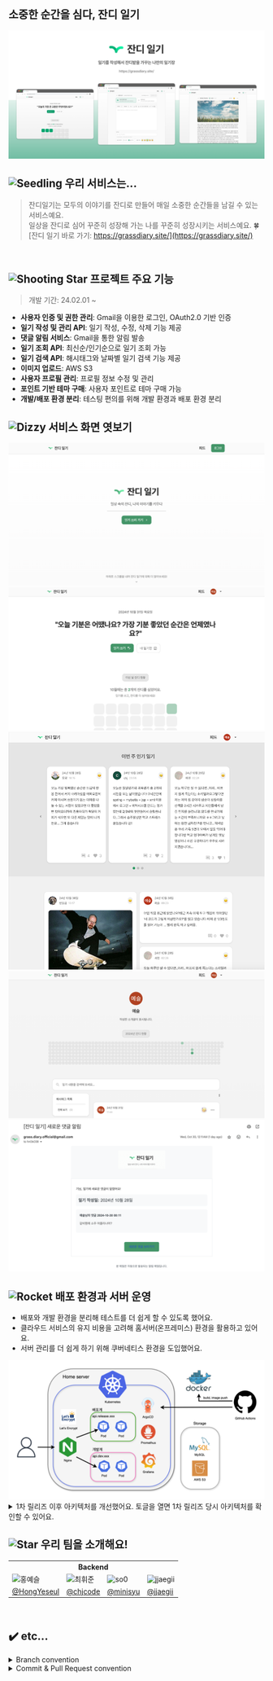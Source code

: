 <h2>소중한 순간을 심다, 잔디 일기</h2>

<img src="images/잔디일기_메인.png" alt="간단한 설명 사진">

<br />

##  <img src="https://raw.githubusercontent.com/Tarikul-Islam-Anik/Animated-Fluent-Emojis/master/Emojis/Animals/Seedling.png" alt="Seedling" width="25" height="25" /> 우리 서비스는...

> 잔디일기는 모두의 이야기를 잔디로 만들어 매일 소중한 순간들을 남길 수 있는 서비스예요. <br />
> 일상을 잔디로 심어 꾸준히 성장해 가는 나를 꾸준히 성장시키는 서비스예요. 🍀 <br />
> [잔디 일기 바로 가기: https://grassdiary.site/](https://grassdiary.site/)

<br />

## <img src="https://raw.githubusercontent.com/Tarikul-Islam-Anik/Animated-Fluent-Emojis/master/Emojis/Travel%20and%20places/Shooting%20Star.png" alt="Shooting Star" width="25" height="25" /> 프로젝트 주요 기능

> 개발 기간: 24.02.01 ~

- **사용자 인증 및 권한 관리**: Gmail을 이용한 로그인, OAuth2.0 기반 인증
- **일기 작성 및 관리 API**: 일기 작성, 수정, 삭제 기능 제공
- **댓글 알림 서비스**: Gmail을 통한 알림 발송
- **일기 조회 API**: 최신순/인기순으로 일기 조회 가능
- **일기 검색 API**: 해시태그와 날짜별 일기 검색 기능 제공
- **이미지 업로드**: AWS S3
- **사용자 프로필 관리**: 프로필 정보 수정 및 관리
- **포인트 기반 테마 구매**: 사용자 포인트로 테마 구매 가능
- **개발/배포 환경 분리**: 테스팅 편의를 위해 개발 환경과 배포 환경 분리


## <img src="https://raw.githubusercontent.com/Tarikul-Islam-Anik/Animated-Fluent-Emojis/master/Emojis/Smilies/Dizzy.png" alt="Dizzy" width="25" height="25" /> 서비스 화면 엿보기

<img src="images/start-page.png" alt="시작 화면">

<img src="images/main-page.png" alt="메인 페이지">

<img src="images/feed-page.png" alt="피드 화면">

<img src="images/my-page.png" alt="내 일기장 화면">

<img src="images/email-notification.png" alt="이메일 발송 화면">


<br />


## <img src="https://raw.githubusercontent.com/Tarikul-Islam-Anik/Animated-Fluent-Emojis/master/Emojis/Travel%20and%20places/Rocket.png" alt="Rocket" width="25" height="25" /> 배포 환경과 서버 운영

- 배포와 개발 환경을 분리해 테스트를 더 쉽게 할 수 있도록 했어요.
- 클라우드 서비스의 유지 비용을 고려해 홈서버(온프레미스) 환경을 활용하고 있어요.
- 서버 관리를 더 쉽게 하기 위해 쿠버네티스 환경을 도입했어요.

<img src="images/architecture-2.png" alt="현재 아키텍처">

<details>
    <summary>1차 릴리즈 이후 아키텍처를 개선했어요. 토글을 열면 1차 릴리즈 당시 아키텍처를 확인할 수 있어요.</summary>
    <img src="images/architecture-1.png" alt="1차 릴리즈 당시 아키텍처">
</details>


## <img src="https://raw.githubusercontent.com/Tarikul-Islam-Anik/Animated-Fluent-Emojis/master/Emojis/Travel%20and%20places/Star.png" alt="Star" width="25" height="25" /> 우리 팀을 소개해요!

<div align="center">
    <table>
        <th colspan="4" style="text-align: center;">Backend</th>
        <tr>
            <td><img src="https://avatars.githubusercontent.com/u/50395809?v=4" width=100px alt="홍예슬"/></td>
            <td><img src="https://avatars.githubusercontent.com/u/107929019?v=4" width=100px alt="최휘준"/></td>
            <td><img src="https://avatars.githubusercontent.com/u/79985186?v=4" width=100px alt="so0"/></td>
            <td><img src="https://avatars.githubusercontent.com/u/77189999?v=4" width=100px alt="jjaegii"/></td>
        </tr>
        <tr>
            <td><a href="https://github.com/HongYeseul">@HongYeseul</a></td>
            <td><a href="https://github.com/chjcode">@chjcode</a></td>
            <td><a href="https://github.com/minisyu">@minisyu</a></td>
            <td><a href="https://github.com/jjaegii">@jjaegii</a></td>
        </tr>
    </table>
</div>

<br />

## ✔️️ etc...

<details>
    <summary>
      Branch convention
    </summary>

| branch  | 설명                    |
|:-------:|-----------------------|
| release | 배포 되어 있는 브랜치          |
|   dev   | 다음 릴리즈 기간까지 개발 중인 브랜치 |

</details>

<details>
    <summary>
      Commit & Pull Request convention
    </summary>

```
# Commit
Type(File or function): Subject

# Pull Request
[type/worked-branch] Subject
```

|    Type    | 설명                                             |
|:----------:|------------------------------------------------|
|    feat    | 새로운 기능 추가                                      |
|    fix     | 버그 수정                                          |
|   style    | 코드 수정 없음 (세미콜론 누락, 코드 포맷팅, 파일, 폴더명 수정 혹은 이동 등) |
|  refactor  | 코드 리팩토링                                        |
|  comment   | 주석 추가 및 변경                                     |
|    docs    | 문서 수정 (README.md 등)                            |
|    test    | 테스트 코드 추가                                      |
|   chore    | 빌드 업무 수정, 패키지 매니저 수정 (pom.xml 등)               |
|   remove   | 파일 삭제                                          |

</details>
